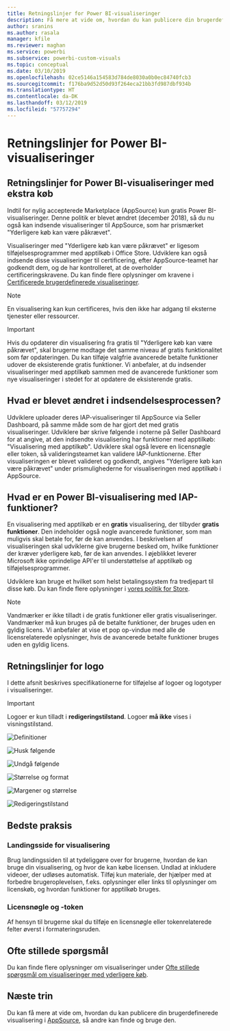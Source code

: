 ```yaml
---
title: Retningslinjer for Power BI-visualiseringer
description: Få mere at vide om, hvordan du kan publicere din brugerdefinerede visualisering i AppSource, så andre kan finde, købe og bruge den.
author: sranins
ms.author: rasala
manager: kfile
ms.reviewer: maghan
ms.service: powerbi
ms.subservice: powerbi-custom-visuals
ms.topic: conceptual
ms.date: 03/10/2019
ms.openlocfilehash: 02ce5146a154583d784de8030a0b0ec84740fcb3
ms.sourcegitcommit: f176ba9d52d50d93f264eca21bb3fd987dbf934b
ms.translationtype: HT
ms.contentlocale: da-DK
ms.lasthandoff: 03/12/2019
ms.locfileid: "57757294"
---
```

# <a name="guidelines-for-power-bi-visuals"></a>Retningslinjer for Power BI-visualiseringer

## <a name="guidelines-for-power-bi-visuals-with-additional-purchases"></a>Retningslinjer for Power BI-visualiseringer med ekstra køb

Indtil for nylig accepterede Marketplace (AppSource) kun gratis Power BI-visualiseringer. Denne politik er blevet ændret (december 2018), så du nu også kan indsende visualiseringer til AppSource, som har prismærket "Yderligere køb kan være påkrævet". 

Visualiseringer med "Yderligere køb kan være påkrævet" er ligesom tilføjelsesprogrammer med apptilkøb i Office Store. Udviklere kan også indsende disse visualiseringer til certificering, efter AppSource-teamet har godkendt dem, og de har kontrolleret, at de overholder certificeringskravene. Du kan finde flere oplysninger om kravene i [Certificerede brugerdefinerede visualiseringer](../power-bi-custom-visuals-certified.md).

> [!NOTE]
> En visualisering kan kun certificeres, hvis den ikke har adgang til eksterne tjenester eller ressourcer.

>[!IMPORTANT]  
> Hvis du opdaterer din visualisering fra gratis til "Yderligere køb kan være påkrævet", skal brugerne modtage det samme niveau af gratis funktionalitet som før opdateringen. Du kan tilføje valgfrie avancerede betalte funktioner udover de eksisterende gratis funktioner. Vi anbefaler, at du indsender visualiseringer med apptilkøb sammen med de avancerede funktioner som nye visualiseringer i stedet for at opdatere de eksisterende gratis.


## <a name="what-changed-in-the-submission-process"></a>Hvad er blevet ændret i indsendelsesprocessen?

Udviklere uploader deres IAP-visualiseringer til AppSource via Seller Dashboard, på samme måde som de har gjort det med gratis visualiseringer. Udviklere bør skrive følgende i noterne på Seller Dashboard for at angive, at den indsendte visualisering har funktioner med apptilkøb: "Visualisering med apptilkøb". Udviklere skal også levere en licensnøgle eller token, så valideringsteamet kan validere IAP-funktionerne. Efter visualiseringen er blevet valideret og godkendt, angives "Yderligere køb kan være påkrævet" under prismulighederne for visualiseringen med apptilkøb i AppSource.

## <a name="what-is-a-power-bi-visual-with-iap-features"></a>Hvad er en Power BI-visualisering med IAP-funktioner?

En visualisering med apptilkøb er en **gratis** visualisering, der tilbyder **gratis funktioner**. Den indeholder også nogle avancerede funktioner, som man muligvis skal betale for, før de kan anvendes. I beskrivelsen af visualiseringen skal udviklerne give brugerne besked om, hvilke funktioner der kræver yderligere køb, før de kan anvendes. I øjeblikket leverer Microsoft ikke oprindelige API'er til understøttelse af apptilkøb og tilføjelsesprogrammer.

Udviklere kan bruge et hvilket som helst betalingssystem fra tredjepart til disse køb. Du kan finde flere oplysninger i [vores politik for Store](https://docs.microsoft.com/office/dev/store/validation-policies#2-apps-or-add-ins-can-display-certain-ads).

> [!NOTE]
> Vandmærker er ikke tilladt i de gratis funktioner eller gratis visualiseringer. Vandmærker må kun bruges på de betalte funktioner, der bruges uden en gyldig licens. Vi anbefaler at vise et pop op-vindue med alle de licensrelaterede oplysninger, hvis de avancerede betalte funktioner bruges uden en gyldig licens.  

## <a name="logo-guidelines"></a>Retningslinjer for logo

I dette afsnit beskrives specifikationerne for tilføjelse af logoer og logotyper i visualiseringer.

> [!IMPORTANT]
> Logoer er kun tilladt i **redigeringstilstand**. Logoer **må ikke** vises i visningstilstand.

![Definitioner](media/office-store-in-app-purchase-visual-guidelines/definitions.png)

![Husk følgende](media/office-store-in-app-purchase-visual-guidelines/things-to-keep-in-mind.png)

![Undgå følgende](media/office-store-in-app-purchase-visual-guidelines/things-to-avoid.png)

![Størrelse og format](media/office-store-in-app-purchase-visual-guidelines/size-and-format.png)

![Margener og størrelse](media/office-store-in-app-purchase-visual-guidelines/margins-and-sizes.png)

![Redigeringstilstand](media/office-store-in-app-purchase-visual-guidelines/logos-in-edit-mode.png)

## <a name="best-practices"></a>Bedste praksis

### <a name="visual-landing-page"></a>Landingsside for visualisering

Brug landingssiden til at tydeliggøre over for brugerne, hvordan de kan bruge din visualisering, og hvor de kan købe licensen. Undlad at inkludere videoer, der udløses automatisk. Tilføj kun materiale, der hjælper med at forbedre brugeroplevelsen, f.eks. oplysninger eller links til oplysninger om licenskøb, og hvordan funktioner for apptilkøb bruges.

### <a name="license-key-and-token"></a>Licensnøgle og -token

Af hensyn til brugerne skal du tilføje en licensnøgle eller tokenrelaterede felter øverst i formateringsruden.

## <a name="faq"></a>Ofte stillede spørgsmål

Du kan finde flere oplysninger om visualiseringer under [Ofte stillede spørgsmål om visualiseringer med yderligere køb](https://docs.microsoft.com/power-bi/power-bi-custom-visuals-faq#visuals-with-additional-purchases).

## <a name="next-steps"></a>Næste trin

Du kan få mere at vide om, hvordan du kan publicere din brugerdefinerede visualisering i [AppSource](office-store.md), så andre kan finde og bruge den.
